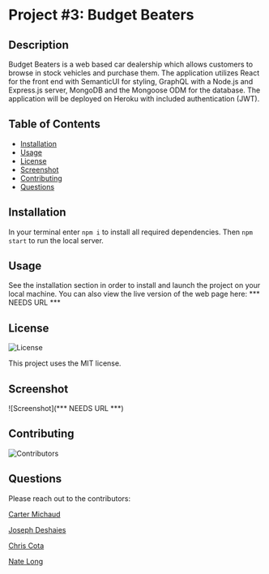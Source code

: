 # Project #3: Budget Beaters

## Description

Budget Beaters is a web based car dealership which allows customers to browse in stock vehicles and purchase them. The application utilizes React for the front end with SemanticUI for styling, GraphQL with a Node.js and Express.js server, MongoDB and the Mongoose ODM for the database. The application will be deployed on Heroku with included authentication (JWT).

## Table of Contents

- [Installation](#installation)
- [Usage](#usage)
- [License](#license)
- [Screenshot](#screenshot)
- [Contributing](#contributing)
- [Questions](#questions)

## Installation

In your terminal enter `npm i` to install all required dependencies. Then `npm start` to run the local server.

## Usage

See the installation section in order to install and launch the project on your local machine. You can also view the live version of the web page here: *** NEEDS URL ***

## License

![License](https://img.shields.io/badge/License-MIT-brightgreen.svg)

This project uses the MIT license.

## Screenshot

![Screenshot](*** NEEDS URL ***)

## Contributing

![Contributors](https://imgur.com/BeYGjEy.png)

## Questions

Please reach out to the contributors:  

[Carter Michaud](https://www.github.com/cmeesh11)  

[Joseph Deshaies](https://www.github.com/jdeshaies707)  

[Chris Cota](https://www.github.com/ChrisJCota)  

[Nate Long](https://www.github.com/Tunestring)  

